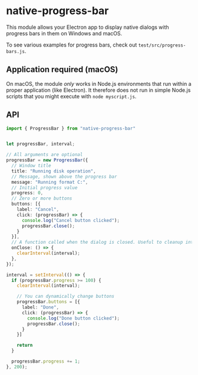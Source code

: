 # native-progress-bar

This module allows your Electron app to display native dialogs with progress bars in them on Windows and macOS.

To see various examples for progress bars, check out `test/src/progress-bars.js`. 

## Application required (macOS)

On macOS, the module _only_ works in Node.js environments that run within a proper application (like Electron).
It therefore does not run in simple Node.js scripts that you might execute with `node myscript.js`.

## API

```ts
import { ProgressBar } from "native-progress-bar"


let progressBar, interval;

// All arguments are optional
progressBar = new ProgressBar({
  // Window title
  title: "Running disk operation",
  // Message, shown above the progress bar
  message: "Running format C:",
  // Initial progress value
  progress: 0,
  // Zero or more buttons
  buttons: [{
    label: "Cancel",
    click: (progressBar) => {
      console.log("Cancel button clicked");
      progressBar.close();
    }
  }],
  // A function called when the dialog is closed. Useful to cleanup intervals.
  onClose: () => {
    clearInterval(interval);
  },
});

interval = setInterval(() => {
  if (progressBar.progress >= 100) {
    clearInterval(interval);

    // You can dynamically change buttons
    progressBar.buttons = [{
      label: "Done",
      click: (progressBar) => {
        console.log("Done button clicked");
        progressBar.close();
      }
    }]

    return
  }

  progressBar.progress += 1;
}, 200);
```
